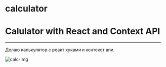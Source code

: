 # calculator
<h1> Calulator with React and Context API</h1>
<hr>
<div>
  <p>Делаю калькулятор с реакт хуками и контекст апи.</p>
  <img src="https://m.media-amazon.com/images/I/71Er0a9stOL._AC_UF894,1000_QL80_.jpg" alt="calc-img"/>
</div>